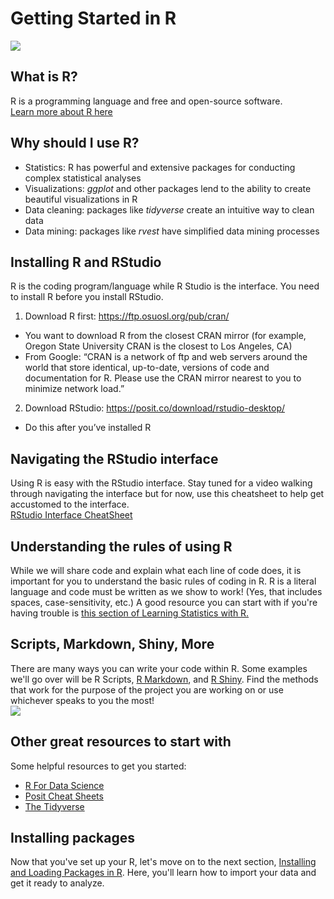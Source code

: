 # Getting Started in R

![](https://www.r-project.org/Rlogo.png)

## What is R?
R is a programming language and free and open-source software.  
[Learn more about R here](https://www.r-project.org/about.html)

## Why should I use R?
 * Statistics: R has powerful and extensive packages for conducting complex statistical analyses
 * Visualizations: *ggplot* and other packages lend to the ability to create beautiful visualizations in R
 * Data cleaning: packages like *tidyverse* create an intuitive way to clean data
 * Data mining: packages like *rvest* have simplified data mining processes

## Installing R and RStudio
R is the coding program/language while R Studio is the interface. You need to install R before you install RStudio.
 1. Download R first: https://ftp.osuosl.org/pub/cran/
  * You want to download R from the closest CRAN mirror (for example, Oregon State University CRAN is the closest to Los Angeles, CA)
  * From Google: “CRAN is a network of ftp and web servers around the world that store identical, up-to-date, versions of code and documentation for R. Please use the CRAN mirror nearest to you to minimize network load.”

 2.	Download RStudio: https://posit.co/download/rstudio-desktop/
  * Do this after you’ve installed R

## Navigating the RStudio interface
Using R is easy with the RStudio interface. Stay tuned for a video walking through navigating the interface but for now, use this cheatsheet to help get accustomed to the interface.  
[RStudio Interface CheatSheet](https://rstudio.github.io/cheatsheets/html/rstudio-ide.html?_gl=1*1ny91dd*_ga*MTA4NjU1NjYwMi4xNjkwMzMyNTE3*_ga_2C0WZ1JHG0*MTcyODE0ODE1OS4zLjAuMTcyODE0ODE1OS4wLjAuMA..)

## Understanding the rules of using R
While we will share code and explain what each line of code does, it is important for you to understand the basic rules of coding in R. R is a literal language and code must be written as we show to work! (Yes, that includes spaces, case-sensitivity, etc.) A good resource you can start with if you're having trouble is [this section of Learning Statistics with R.](https://learningstatisticswithr.com/book/introR.html#firstcommand)

## Scripts, Markdown, Shiny, More
There are many ways you can write your code within R. Some examples we'll go over will be R Scripts, [R Markdown](https://rstudio.github.io/cheatsheets/html/rmarkdown.html?_gl=1*d9fzsh*_ga*MTA4NjU1NjYwMi4xNjkwMzMyNTE3*_ga_2C0WZ1JHG0*MTcyODE0ODE1OS4zLjEuMTcyODE0OTMxNS4wLjAuMA..), and [R Shiny](https://rstudio.github.io/cheatsheets/html/shiny.html?_gl=1*d9fzsh*_ga*MTA4NjU1NjYwMi4xNjkwMzMyNTE3*_ga_2C0WZ1JHG0*MTcyODE0ODE1OS4zLjEuMTcyODE0OTMxNS4wLjAuMA..). Find the methods that work for the purpose of the project you are working on or use whichever speaks to you the most!  
![](https://i.imgur.com/RN69dGbl.png)

## Other great resources to start with
Some helpful resources to get you started:  
 * [R For Data Science](https://r4ds.had.co.nz/index.html)
 * [Posit Cheat Sheets](https://posit.co/resources/cheatsheets/)
 * [The Tidyverse](https://www.tidyverse.org/)

## Installing packages
Now that you've set up your R, let's move on to the next section, [Installing and Loading Packages in R](https://rpubs.com/jamiekerlin/just-a-lady-coder-install-load-packages). Here, you'll learn how to import your data and get it ready to analyze. 
